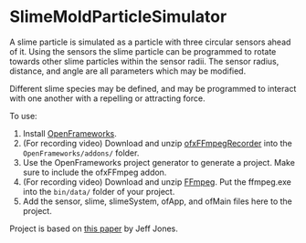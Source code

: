 # SlimeMoldParticleSimulator

A slime particle is simulated as a particle with three circular sensors ahead of it. Using the sensors the slime particle can be programmed to rotate towards other slime particles within the sensor radii. The sensor radius, distance, and angle are all parameters which may be modified.

Different slime species may be defined, and may be programmed to interact with one another with a repelling or attracting force. 



To use:
1) Install [OpenFrameworks](https://openframeworks.cc/ja/).
2) (For recording video) Download and unzip [ofxFFmpegRecorder](https://github.com/Furkanzmc/ofxFFmpegRecorder) into the `OpenFrameworks/addons/` folder.
3) Use the OpenFrameworks project generator to generate a project. Make sure to include the ofxFFmpeg addon.
4) (For recording video) Download and unzip [FFmpeg](https://ffmpeg.org/). Put the ffmpeg.exe into the `bin/data/` folder of your project.
5) Add the sensor, slime, slimeSystem, ofApp, and ofMain files here to the project.

Project is based on [this paper](https://uwe-repository.worktribe.com/output/980579) by Jeff Jones. 
